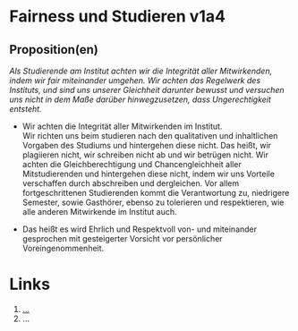 <!---
   NAME - The NAME of this project is:
ethos

  FILE - The FILENAME of the current file is:
/v1a4.md

  CREATION - This project was CREATED on:
2017-01-28-16:15:00 UTC

  MODIFICATION - This project was last MODIFIED on:
2017-01-28-16:15:00 UTC

  VERSION - The current VERSION of this project is:
<git-commit-hash>-2017-01-28-16:15:00 UTC

  CREATOR(S) - This project was CREATED by:
Michael Czechowski, Martin Maga

  CONTACT - You can CONTACT the creator(s) or developer(s) of this project at:
E-Mail: mail@martinmaga.de

  COPYRIGHT - The COPYRIGHT holder of this project is:
COPYRIGHT (c) 2016 Martin Maga

  LICENSE - This project is LICENSED under the following license:
Martin Maga 2016 CC BY-SA 4.0 https://creativecommons.org

  SUBFILE – This is a SUBFILE! For more INFORMATION on this project go to:
/README.md
--->

# Fairness und Studieren v1a4
## Proposition(en)

*Als Studierende am Institut achten wir die Integrität aller Mitwirkenden, indem wir fair miteinander umgehen. Wir achten das Regelwerk des Instituts, und sind uns unserer Gleichheit darunter bewusst und versuchen uns nicht in dem Maße darüber hinwegzusetzen, dass Ungerechtigkeit entsteht.*

* Wir achten die Integrität aller Mitwirkenden im Institut.  
Wir richten uns beim studieren nach den qualitativen und inhaltlichen Vorgaben des Studiums und hintergehen diese nicht.
Das heißt, wir plagiieren nicht, wir schreiben nicht ab und wir betrügen nicht. Wir achten die Gleichberechtigung und Chancengleichheit aller Mitstudierenden und hintergehen diese nicht, indem wir uns Vorteile verschaffen durch abschreiben und dergleichen.
Vor allem fortgeschrittenen Studierenden kommt die Verantwortung zu, niedrigere Semester, sowie Gasthörer, ebenso zu tolerieren und respektieren, wie alle anderen Mitwirkende im Institut auch.

* Das heißt es wird Ehrlich und Respektvoll von- und miteinander gesprochen mit gesteigerter Vorsicht vor persönlicher Voreingenommenheit.  




# Links
  1. […](…)
  2. …
